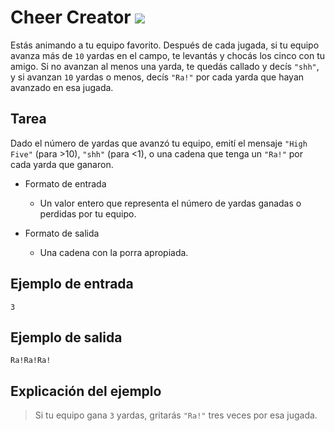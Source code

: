 # Cheer Creator ![](https://img.shields.io/badge/Dificultad-Fácil-green)

Estás animando a tu equipo favorito. Después de cada jugada, si tu equipo avanza más de `10` yardas en el campo, te levantás y chocás los cinco con tu amigo. Si no avanzan al menos una yarda, te quedás callado y decís `"shh"`, y si avanzan `10` yardas o menos, decís `"Ra!"` por cada yarda que hayan avanzado en esa jugada.

## Tarea 
Dado el número de yardas que avanzó tu equipo, emití el mensaje `"High Five"` (para >10), `"shh"` (para <1), o una cadena que tenga un `"Ra!"` por cada yarda que ganaron.

* Formato de entrada 
  * Un valor entero que representa el número de yardas ganadas o perdidas por tu equipo.

* Formato de salida 
  * Una cadena con la porra apropiada. 

## Ejemplo de entrada
```
3
```


## Ejemplo de salida
```
Ra!Ra!Ra!
```

## Explicación del ejemplo

> Si tu equipo gana `3` yardas, gritarás `"Ra!"` tres veces por esa jugada.